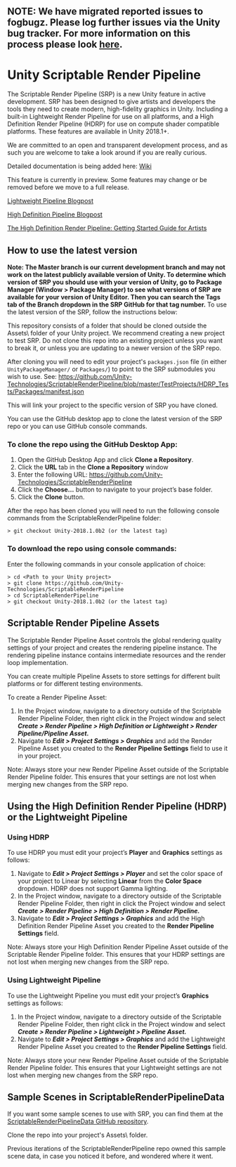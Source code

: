 ## NOTE: We have migrated reported issues to fogbugz. Please log further issues via the Unity bug tracker. For more information on this process please look [here](https://unity3d.com/unity/qa/bug-reporting).

# Unity Scriptable Render Pipeline
The Scriptable Render Pipeline (SRP) is a new Unity feature in active development. SRP has been designed to give artists and developers the tools they need to create modern, high-fidelity graphics in Unity. Including a built-in Lightweight Render Pipeline for use on all platforms, and a High Definition Render Pipeline (HDRP) for use on compute shader compatible platforms. These features are available in Unity 2018.1+.

We are committed to an open and transparent development process, and as such you are welcome to take a look around if you are really curious.

Detailed documentation is being added here: [Wiki](https://github.com/Unity-Technologies/ScriptableRenderPipeline/wiki)

This feature is currently in preview. Some features may change or be removed before we move to a full release.  

[Lightweight Pipeline Blogpost](https://blogs.unity3d.com/2018/02/21/the-lightweight-render-pipeline-optimizing-real-time-performance/)

[High Definition Pipeline Blogpost](https://blogs.unity3d.com/2018/03/16/the-high-definition-render-pipeline-focused-on-visual-quality/)

[The High Definition Render Pipeline: Getting Started Guide for Artists](https://blogs.unity3d.com/2018/09/24/the-high-definition-render-pipeline-getting-started-guide-for-artists/)

## How to use the latest version
__Note: The Master branch is our current development branch and may not work on the latest publicly available version of Unity. To determine which version of SRP you should use with your version of Unity, go to Package Manager (Window > Package Manager) to see what versions of SRP are available for your version of Unity Editor. Then you can search the Tags tab of the Branch dropdown in the SRP GitHub for that tag number.__
To use the latest version of the SRP, follow the instructions below:

This repository consists of a folder that should be cloned outside the Assets\ folder of your Unity project. We recommend creating a new project to test SRP. Do not clone this repo into an existing project unless you want to break it, or unless you are updating to a newer version of the SRP repo.

After cloning you will need to edit your project's `packages.json` file (in either `UnityPackageManager/` or `Packages/`) to point to the SRP submodules you wish to use. See: https://github.com/Unity-Technologies/ScriptableRenderPipeline/blob/master/TestProjects/HDRP_Tests/Packages/manifest.json

This will link your project to the specific version of SRP you have cloned.

You can use the GitHub desktop app to clone the latest version of the SRP repo or you can use GitHub console commands.

### To clone the repo using the GitHub Desktop App:
1. Open the GitHub Desktop App and click __Clone a Repository__.
2. Click the __URL__ tab in the __Clone a Repository__ window
3. Enter the following URL: https://github.com/Unity-Technologies/ScriptableRenderPipeline
4. Click the __Choose…__ button to navigate to your project’s base folder.
5. Click the __Clone__ button.

After the repo has been cloned you will need to run the following console commands from the ScriptableRenderPipeline folder:

```
> git checkout Unity-2018.1.0b2 (or the latest tag)

```
### To download the repo using console commands:
Enter the following commands in your console application of choice:  

```
> cd <Path to your Unity project>
> git clone https://github.com/Unity-Technologies/ScriptableRenderPipeline
> cd ScriptableRenderPipeline
> git checkout Unity-2018.1.0b2 (or the latest tag)

```
## Scriptable Render Pipeline Assets
The Scriptable Render Pipeline Asset controls the global rendering quality settings of your project and creates the rendering pipeline instance. The rendering pipeline instance contains intermediate resources and the render loop implementation.

You can create multiple Pipeline Assets to store settings for different built platforms or for different testing environments. 

To create a Render Pipeline Asset: 

1. In the Project window, navigate to a directory outside of the Scriptable Render Pipeline Folder, then right click in the Project window and select ___Create > Render Pipeline >  High Definition or Lightweight > Render Pipeline/Pipeline Asset.___
2. Navigate to ___Edit > Project Settings > Graphics___ and add the Render Pipeline Asset you created to the __Render Pipeline Settings__ field to use it in your project. 

Note: Always store your new Render Pipeline Asset outside of the Scriptable Render Pipeline folder. This ensures that your settings are not lost when merging new changes from the SRP repo.


## Using the High Definition Render Pipeline (HDRP) or the Lightweight Pipeline

### Using HDRP

To use HDRP you must edit your project’s __Player__ and __Graphics__ settings as follows:

1. Navigate to ___Edit > Project Settings > Player___ and set the color space of your project to Linear by selecting __Linear__ from the __Color Space__ dropdown. HDRP does not support Gamma lighting.
2. In the Project window, navigate to a directory outside of the Scriptable Render Pipeline Folder, then right in click the Project window and select ___Create > Render Pipeline >  High Definition > Render Pipeline.___
3. Navigate to ___Edit > Project Settings > Graphics___ and add the High Definition Render Pipeline Asset you created to the __Render Pipeline Settings__ field.

Note: Always store your High Definition Render Pipeline Asset outside of the Scriptable Render Pipeline folder. This ensures that your HDRP settings are not lost when merging new changes from the SRP repo.

### Using Lightweight Pipeline
To use the Lightweight Pipeline you must edit your project’s __Graphics__ settings as follows:

1. In the Project window, navigate to a directory outside of the Scriptable Render Pipeline Folder, then right click in the Project window and select ___Create > Render Pipeline >  Lightweight > Pipeline Asset.___
2. Navigate to ___Edit > Project Settings > Graphics___ and add the Lightweight Render Pipeline Asset you created to the __Render Pipeline Settings__ field.

Note: Always store your new Render Pipeline Asset outside of the Scriptable Render Pipeline folder. This ensures that your Lightweight settings are not lost when merging new changes from the SRP repo.

## Sample Scenes in ScriptableRenderPipelineData

If you want some sample scenes to use with SRP, you can find them at the [ScriptableRenderPipelineData GitHub repository](https://github.com/Unity-Technologies/ScriptableRenderPipelineData).

Clone the repo into your project's Assets\ folder.

Previous iterations of the ScriptableRenderPipeline repo owned this sample scene data, in case you noticed it before, and wondered where it went.
